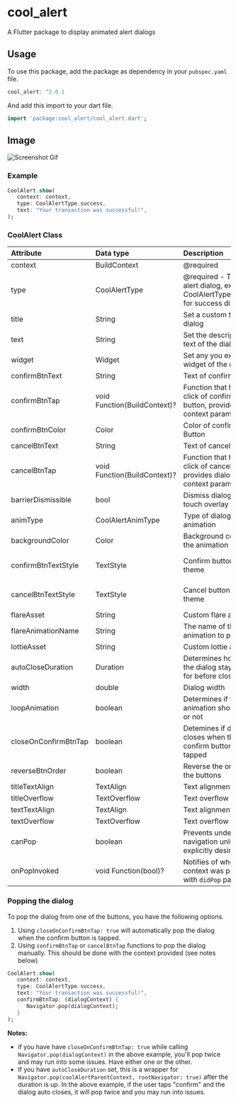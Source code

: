 # cool_alert

A Flutter package to display animated alert dialogs

## Usage

To use this package, add the package as dependency in your `pubspec.yaml` file.

```dart
cool_alert: ^2.0.1
```

And add this import to your dart file.

```dart
import 'package:cool_alert/cool_alert.dart';
```

## Image
![Screenshot  Gif](screenshots/gif.gif)

### Example

```dart
CoolAlert.show(
   context: context,
   type: CoolAlertType.success,
   text: "Your transaction was successful!",
);
```

### CoolAlert Class

| Attribute            | Data type         | Description                                                                     |                               Default Value                               |
|:---------------------|:------------------|:--------------------------------------------------------------------------------|:-------------------------------------------------------------------------:|
| context              | BuildContext      | @required                                                                       |                                   Null                                    |
| type                 | CoolAlertType     | @required - Type of alert dialog, ex: CoolAlertType.success for success dialogs |                                   Null                                    |
| title                | String            | Set a custom title for dialog                                                   |                    Based on the CoolAlertType selected                    |
| text                 | String            | Set the description text of the dialog.                                         |                                   Null                                    |
| widget               | Widget            | Set any you expect widget of the dialog.                                        |                                   Null                                    |
| confirmBtnText       | String            | Text of confirm button                                                          |                                   'Ok'                                    |
| confirmBtnTap        | void Function(BuildContext)? | Function that handle click of confirm button, provides dialog context parameter. |                          (c) => Navigator.pop(c)                          |
| confirmBtnColor      | Color             | Color of confirm Button                                                         |                      Theme.of(context).primaryColor                       |
| cancelBtnText        | String            | Text of cancel button                                                           |                                 'Cancel'                                  |
| cancelBtnTap         | void Function(BuildContext)? | Function that handle click of cancel button, provides dialog context parameter.  |                          (c) => Navigator.pop(c)                          |
| barrierDismissible   | bool              | Dismiss dialog on touch overlay                                                 |                                   true                                    |
| animType             | CoolAlertAnimType | Type of dialogue enter animation                                                |                          CoolAlertAnimType.scale                          |
| backgroundColor      | Color             | Background color of the animation                                               |                             Color(0xFF515C6F)                             |
| confirmBtnTextStyle  | TextStyle         | Confirm button text theme                                                       | TextStyle(color: Colors.white, fontWeight:FontWeight.w600,fontSize: 18.0) |
| cancelBtnTextStyle   | TextStyle         | Cancel button text theme                                                        | TextStyle(color: Colors.grey, fontWeight:FontWeight.w600,fontSize: 18.0)  |
| flareAsset           | String            | Custom flare asset                                                              |                              "animation.flr"                              |
| flareAnimationName   | String            | The name of the flare animation to play                                         |                                  "play"                                   |
| lottieAsset          | String            | Custom lottie asset                                                             |                             "animation.json"                              |
| autoCloseDuration    | Duration          | Determines how long the dialog stays open for before closing                    |                                   Null                                    |
| width                | double            | Dialog width                                                                    |                     MediaQuery.of(context).size.width                     |
| loopAnimation        | boolean           | Determines if the animation should loop or not                                  |                                   false                                   |
| closeOnConfirmBtnTap | boolean           | Detemines if dialog closes when the confirm button is tapped                    |                                   true                                    |
| reverseBtnOrder      | boolean           | Reverse the order of the buttons                                                |                                   false                                   |
| titleTextAlign       | TextAlign         | Text alignment for title                                                        |                             TextAlign.center                              |
| titleOverflow        | TextOverflow      | Text overflow for title                                                         |                                   Null                                    |
| textTextAlign        | TextAlign         | Text alignment for text                                                         |                             TextAlign.center                              |
| textOverflow         | TextOverflow      | Text overflow for text                                                          |                                   Null                                    |
| canPop               | boolean                      | Prevents undesired navigation unless explicitly desired.                         |                                   true                                    |
| onPopInvoked         | void Function(bool)?         | Notifies of whether the context was popped with `didPop` parameter               |                                   Null                                    |

### Popping the dialog

To pop the dialog from one of the buttons, you have the following options.

1. Using `closeOnConfirmBtnTap: true` will automatically pop the dialog when the confirm button is tapped.
2. Using `confirmBtnTap` or `cancelBtnTap` functions to pop the dialog manually. This should be done with the context provided (see notes below)
```dart
CoolAlert.show(
   context: context,
   type: CoolAlertType.success,
   text: "Your transaction was successful!",
   confirmBtnTap: (dialogContext) {
      Navigator.pop(dialogContext);
   }
);
```
**Notes:** 

- if you have have `closeOnConfirmBtnTap: true` while calling `Navigator.pop(dialogContext)` in the above example, you'll pop twice and may run into some issues. Have either one or the other.
- If you have `autoCloseDuration` set, this is a wrapper for `Navigator.pop(coolAlertParentContext, rootNavigator: true)` after the duration is up. In the above example, if the user taps "confirm" and the dialog auto closes, it will pop twice and you may run into issues.





